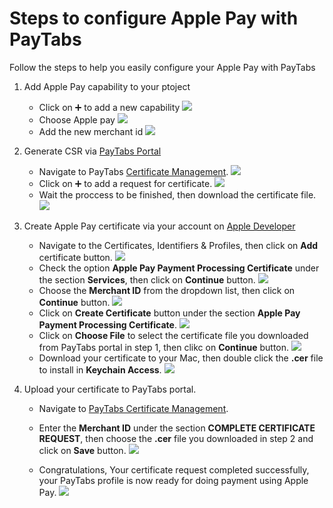 # Steps to configure Apple Pay with PayTabs

Follow the steps to help you easily configure your Apple Pay with PayTabs

1. Add Apple Pay capability to your ptoject 
 	 * Click on ➕ to add a new capability
	![](https://user-images.githubusercontent.com/95287975/179398956-07de1619-bf2a-4225-8230-03f2f14bf43c.png)
	* Choose Apple pay
	![](https://user-images.githubusercontent.com/95287975/179398957-75206ded-3641-4f62-ada8-ee6766870e13.png)
	* Add the new merchant id
	![](https://user-images.githubusercontent.com/95287975/179398955-1da22b7d-401c-4755-9f32-216ff904c7a4.png)

2. Generate CSR via [PayTabs Portal](https://merchant.paytabs.com)

	* Navigate to PayTabs [Certificate Management](https://merchant.paytabs.com/merchant/developers/certs).
	![](https://user-images.githubusercontent.com/69899730/106730917-911fe680-6617-11eb-952f-ef12a544c916.jpg)
	* Click on ➕ to add a request for certificate.
	![](https://user-images.githubusercontent.com/69899730/106731208-e65bf800-6617-11eb-8404-d25bc1b39944.jpg)
	* Wait the proccess to be finished, then download the certificate file. 
	![](https://user-images.githubusercontent.com/69899730/106731229-ecea6f80-6617-11eb-878e-7ce508b8f1e1.jpg)

3. Create Apple Pay certificate via your account on [Apple Developer](http://developer.apple.com)
	* Navigate to the Certificates, Identifiers & Profiles, then click on **Add** certificate button.
	![](https://user-images.githubusercontent.com/69899730/106731619-58ccd800-6618-11eb-8f38-c4917aca5cf9.jpg)
	* Check the option **Apple Pay Payment Processing Certificate** under the section **Services**, then click on **Continue** button.
	![](https://user-images.githubusercontent.com/69899730/106731955-caa52180-6618-11eb-853f-5757e9b7420a.jpg)
	* Choose the **Merchant ID** from the dropdown list, then click on **Continue** button.
	![](https://user-images.githubusercontent.com/69899730/106731628-5a969b80-6618-11eb-9968-8ac35dff97d8.jpg)
	* Click on **Create Certificate** button under the section **Apple Pay Payment Processing Certificate**.
	![](https://user-images.githubusercontent.com/69899730/106731960-cbd64e80-6618-11eb-8785-ba599f2f2ddc.jpg)
	* Click on **Choose File** to select the certificate file you downloaded from PayTabs portal in step 1, then clikc on **Continue** button.
	![](https://user-images.githubusercontent.com/69899730/106731964-cd077b80-6618-11eb-9a9e-d065c74ce244.jpg)
	* Download your certificate to your Mac, then double click the **.cer** file to install in **Keychain Access**.
	![](https://user-images.githubusercontent.com/69899730/106732177-0b049f80-6619-11eb-86b9-9ddee2b6c35e.jpg)
	
4. Upload your certificate to PayTabs portal.
	* Navigate to [PayTabs Certificate Management](https://merchant.paytabs.com/merchant/developers/certs).
		
	* Enter the **Merchant ID** under the section **COMPLETE CERTIFICATE REQUEST**, then choose the **.cer** file you downloaded in step 2 and click on **Save** button.
	![](https://user-images.githubusercontent.com/69899730/106732182-0cce6300-6619-11eb-924f-469cb21e83d7.jpg)
	* Congratulations, Your certificate request completed successfully, your PayTabs profile is now ready for doing payment using Apple Pay.
	![](https://user-images.githubusercontent.com/69899730/106732184-0d66f980-6619-11eb-8951-ac799e66d8e1.jpg)
	